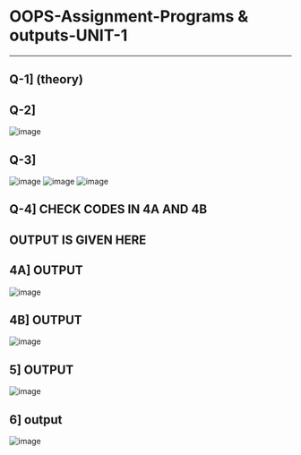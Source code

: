 # OOPS-Assignment-Programs & outputs-UNIT-1
----------------------------------
Q-1] (theory)
--------
Q-2]
----
![image](https://github.com/user-attachments/assets/4680c6da-4f21-45f2-b5da-ea7f66beb33d)

Q-3]
-------
![image](https://github.com/user-attachments/assets/9d645190-cb58-4241-87a8-4ddddbb37b1c)
![image](https://github.com/user-attachments/assets/fe5b4c8f-aec7-4943-8b4a-6745e9a43a28)
![image](https://github.com/user-attachments/assets/4f331814-85cb-4987-9939-4d53e932e41f)

Q-4] CHECK CODES IN 4A AND 4B
---
OUTPUT IS GIVEN HERE
-----------------
4A] OUTPUT
----
![image](https://github.com/user-attachments/assets/cb9d7f9f-e9d8-4749-9060-7e2626502308)

4B] OUTPUT
---
![image](https://github.com/user-attachments/assets/f5c35361-e4c3-4cc1-bafb-e18434bbcc3b)

5] OUTPUT
----
![image](https://github.com/user-attachments/assets/099726d8-f177-489e-9eaf-e2634b6307f0)

6] output
-------
![image](https://github.com/user-attachments/assets/f670d7a2-6ea3-4036-9fea-dba87f8304be)


